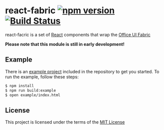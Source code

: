 # react-fabric [![npm version](https://badge.fury.io/js/react-fabric.svg)](http://badge.fury.io/js/react-fabric) [![Build Status](https://travis-ci.org/kmees/react-fabric.svg)](https://travis-ci.org/kmees/react-fabric)

react-facric is a set of [React](http://facebook.github.io/react/) components that wrap the [Office UI Fabric](https://github.com/OfficeDev/Office-UI-Fabric)

**Please note that this module is still in early development!**

## Example
There is an [example project](https://github.com/kmees/react-fabric/blob/master/example) included in the repository to get you started. To run the example, follow these steps:

```sh
$ npm install
$ npm run build:example
$ open example/index.html
```

## License
This project is licensed under the terms of the [MIT License](https://github.com/kmees/react-fabric/blob/master/LICENSE)
